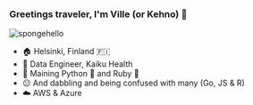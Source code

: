 ### Greetings traveler, I'm Ville (or Kehno) 👋
![spongehello](https://user-images.githubusercontent.com/42894317/132126954-941326f1-81eb-40a8-9d91-174fe39b8b8e.gif)

- 🏠 Helsinki, Finland 🇫🇮
- 🏢 Data Engineer, Kaiku Health
- 🤖 Maining Python 🐍 and Ruby 💎
- 😕 And dabbling and being confused with many (Go, JS & R)
- ☁️ AWS & Azure
<!--
**imkehno/imkehno** is a ✨ _special_ ✨ repository because its `README.md` (this file) appears on your GitHub profile.

Here are some ideas to get you started:

- 🔭 I’m currently working on ...
- 🌱 I’m currently learning ...
- 👯 I’m looking to collaborate on ...
- 🤔 I’m looking for help with ...
- 💬 Ask me about ...
- 📫 How to reach me: ...
- 😄 Pronouns: ...
- ⚡ Fun fact: ...
-->
